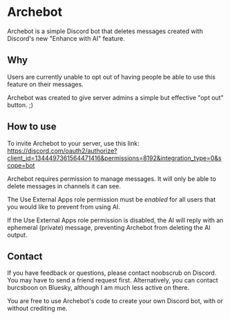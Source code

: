 # Archebot

Archebot is a simple Discord bot that deletes messages created with Discord's new "Enhance with AI" feature.


## Why

Users are currently unable to opt out of having people be able to use this feature on their messages.

Archebot was created to give server admins a simple but effective "opt out" button. ;)


## How to use

To invite Archebot to your server, use this link: https://discord.com/oauth2/authorize?client_id=1344497361564471416&permissions=8192&integration_type=0&scope=bot

Archebot requires permission to manage messages. It will only be able to delete messages in channels it can see.

The Use External Apps role permission must be *enabled* for all users that you would like to prevent from using AI.

If the Use External Apps role permission is disabled, the AI will reply with an ephemeral (private) message, preventing Archebot from deleting the AI output.


## Contact

If you have feedback or questions, please contact noobscrub on Discord. You may have to send a friend request first.
Alternatively, you can contact burcsboon on Bluesky, although I am much less active on there.

You are free to use Archebot's code to create your own Discord bot, with or without crediting me.
